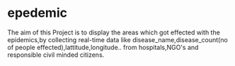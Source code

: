 # epedemic
The aim of this Project is to display the areas which got effected with the epidemics,by collecting real-time data like disease_name,disease_count(no of people effected),lattitude,longitude.. from hospitals,NGO's and responsible civil minded citizens. 

